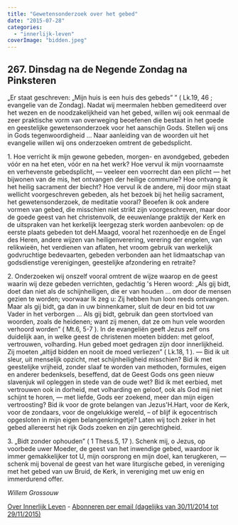 ```yaml
---
title: "Gewetensonderzoek over het gebed"
date: "2015-07-28"
categories: 
  - "innerlijk-leven"
coverImage: "bidden.jpeg"
---
```


## 267\. Dinsdag na de Negende Zondag na Pinksteren

„Er staat geschreven: „Mijn huis is een huis des gebeds” ” ( Lk.19, 46 ; evangelie van de Zondag). Nadat wij meermalen hebben gemediteerd over het wezen en de noodzakelijkheid van het gebed, willen wij ook eenmaal de zeer praktische vorm van overweging beoefenen die bestaat in het goede en geestelijke gewetensonderzoek voor het aanschijn Gods. Stellen wij ons in Gods tegenwoordigheid … Naar aanleiding van de woorden uit het evangelie willen wij ons onderzoeken omtrent de gebedsplicht.

1\. Hoe verricht ik mijn gewone gebeden, morgen- en avondgebed, gebeden vóór en na het eten, vóór en na het werk? Hoe vervul ik mijn voornaamste en verhevenste gebedsplicht, — veeleer een voorrecht dan een plicht — het bijwonen van de mis, het ontvangen der heilige communie? Hoe ontvang ik het heilig sacrament der biecht? Hoe vervul ik de andere, mij door mijn staat wellicht voorgeschreven gebeden, als het bezoek bij het heilig sacrament, het gewetensonderzoek, de meditatie vooral? Beoefen ik ook andere vormen van gebed, die misschien niet strikt zijn voorgeschreven, maar door de goede geest van het christenvolk, de eeuwenlange praktijk der Kerk en de uitspraken van het kerkelijk leergezag sterk worden aanbevolen: op de eerste plaats gebeden tot deH.Maagd, vooral het rozenhoedje en de Engel des Heren, andere wijzen van heiligenverering, verering der engelen, van relikwieën, het verdienen van aflaten, het vroom gebruik van werkelijk godvruchtige bedevaarten, gebeden verbonden aan het lidmaatschap van godsdienstige verenigingen, geestelijke afzondering en retraite?

2\. Onderzoeken wij onszelf vooral omtrent de wijze waarop en de geest waarin wij deze gebeden verrichten, gedachtig 's Heren woord: „Als gij bidt, doet dan niet als de schijnheiligen, die er van houden … om door de mensen gezien te worden; voorwaar Ik zeg u: Zij hebben hun loon reeds ontvangen. Maar als gij bidt, ga dan in uw binnenkamer, sluit de deur en bid tot uw Vader in het verborgen … Als gij bidt, gebruik dan geen stortvloed van woorden, zoals de heidenen; want zij menen, dat ze om hun vele woorden verhoord worden” ( Mt.6, 5-7 ). In de evangeliën geeft Jezus zelf ons duidelijk aan, in welke geest de christenen moeten bidden: met geloof, vertrouwen, volharding. Hun gebed moet gedragen zijn door innerlijkheid. Zij moeten „altijd bidden en nooit de moed verliezen” ( Lk.18, 1 ). — Bid ik uit sleur, uit menselijk opzicht, met schijnheiligheid misschien? Bid ik met geestelijke vrijheid, zonder slaaf te worden van methoden, formules, eigen en anderer bedenksels, beseffend, dat de Geest Gods ons geen nieuw slavenjuk wil opleggen in stede van de oude wet? Bid ik met eerbied, met vertrouwen ook in dorheid, met volharding en geloof, ook als God mij niet schijnt te horen, — met liefde, Gods eer zoekend, meer dan mijn eigen vertroosting? Bid ik voor de grote belangen van Jezus'H.Hart, voor de Kerk, voor de zondaars, voor de ongelukkige wereld, – of blijf ik egocentrisch opgesloten in mijn eigen belangenkringetje? Laten wij toch zeker in het gebed allereerst het rijk Gods zoeken en zijn gerechtigheid.

3\. „Bidt zonder ophouden” ( 1 Thess.5, 17 ). Schenk mij, o Jezus, op voorbede uwer Moeder, de geest van het inwendige gebed, waardoor ik immer gemakkelijker tot U, mijn oorsprong en mijn doel, kan terugkeren, — schenk mij bovenal de geest van het ware liturgische gebed, in vereniging met het gebed van uw Bruid, de Kerk, in vereniging met uw enig en immerdurend offer.

_Willem Grossouw_

[Over Innerlijk Leven](http://www.gelovenleren.net/2014/11/27/een-jaar-lang-innerlijk-leven-op-geloven-leren/) - [Abonneren per email (dagelijks van 30/11/2014 tot 29/11/2015)](http://eepurl.com/9P3DT)
